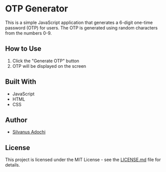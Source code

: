 # OTP Generator

This is a simple JavaScript application that generates a 6-digit one-time password (OTP) for users. The OTP is generated using random characters from the numbers 0-9.

## How to Use

1. Click the "Generate OTP" button
2. OTP will be displayed on the screen

## Built With

- JavaScript
- HTML
- CSS

## Author

- [Silvanus Adochi](https://github.com/s-adochi)

## License

This project is licensed under the MIT License - see the [LICENSE.md](LICENSE.md) file for details.
